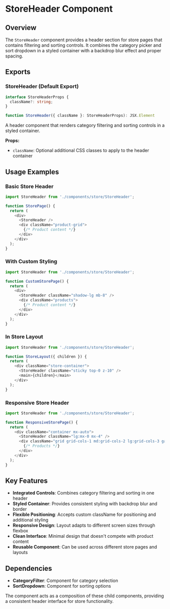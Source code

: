 # StoreHeader Component

## Overview

The `StoreHeader` component provides a header section for store pages that contains filtering and sorting controls. It combines the category picker and sort dropdown in a styled container with a backdrop blur effect and proper spacing.

## Exports

### StoreHeader (Default Export)

```typescript
interface StoreHeaderProps {
  className?: string;
}

function StoreHeader({ className }: StoreHeaderProps): JSX.Element
```

A header component that renders category filtering and sorting controls in a styled container.

**Props:**
- `className`: Optional additional CSS classes to apply to the header container

## Usage Examples

### Basic Store Header

```typescript
import StoreHeader from './components/store/StoreHeader';

function StorePage() {
  return (
    <div>
      <StoreHeader />
      <div className="product-grid">
        {/* Product content */}
      </div>
    </div>
  );
}
```

### With Custom Styling

```typescript
import StoreHeader from './components/store/StoreHeader';

function CustomStorePage() {
  return (
    <div>
      <StoreHeader className="shadow-lg mb-8" />
      <div className="products">
        {/* Product content */}
      </div>
    </div>
  );
}
```

### In Store Layout

```typescript
import StoreHeader from './components/store/StoreHeader';

function StoreLayout({ children }) {
  return (
    <div className="store-container">
      <StoreHeader className="sticky top-0 z-10" />
      <main>{children}</main>
    </div>
  );
}
```

### Responsive Store Header

```typescript
import StoreHeader from './components/store/StoreHeader';

function ResponsiveStorePage() {
  return (
    <div className="container mx-auto">
      <StoreHeader className="lg:mx-0 mx-4" />
      <div className="grid grid-cols-1 md:grid-cols-2 lg:grid-cols-3 gap-4">
        {/* Products */}
      </div>
    </div>
  );
}
```

## Key Features

- **Integrated Controls**: Combines category filtering and sorting in one header
- **Styled Container**: Provides consistent styling with backdrop blur and border
- **Flexible Positioning**: Accepts custom className for positioning and additional styling
- **Responsive Design**: Layout adapts to different screen sizes through flexbox
- **Clean Interface**: Minimal design that doesn't compete with product content
- **Reusable Component**: Can be used across different store pages and layouts

## Dependencies

- **CategoryFilter**: Component for category selection
- **SortDropdown**: Component for sorting options

The component acts as a composition of these child components, providing a consistent header interface for store functionality.
